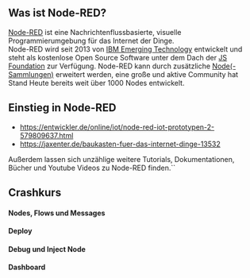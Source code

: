 ## Was ist Node-RED?

[Node-RED](https://nodered.org/about/) ist eine Nachrichtenflussbasierte, visuelle Programmierumgebung für das Internet 
der Dinge.  
Node-RED wird seit 2013 von [IBM Emerging Technology](https://emerging-technology.co.uk/technologies/) 
entwickelt und steht als kostenlose Open Source Software unter dem Dach der [JS Foundation](https://js.foundation/) zur 
Verfügung. Node-RED kann durch zusätzliche [Node(-Sammlungen)](https://flows.nodered.org) erweitert werden, eine große 
und aktive Community hat Stand Heute bereits weit über 1000 Nodes entwickelt.

## Einstieg in Node-RED

* https://entwickler.de/online/iot/node-red-iot-prototypen-2-579809637.html
* https://jaxenter.de/baukasten-fuer-das-internet-dinge-13532

Außerdem lassen sich unzählige weitere Tutorials, Dokumentationen, Bücher und Youtube Videos zu Node-RED finden.``

## Crashkurs

#### Nodes, Flows und Messages

#### Deploy

#### Debug und Inject Node

#### Dashboard